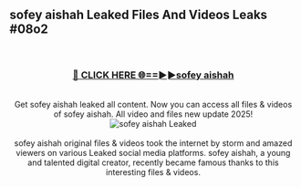 ## sofey aishah Leaked Files And Videos Leaks #08o2
<br>
<div align="center">
<h3><a href="https://watchclip.my.id/sofey aishah" rel="nofollow">🔴 CLICK HERE 🌐==►►sofey aishah</a></h3>
<br>
Get sofey aishah leaked all content. Now you can access all files & videos of sofey aishah. All video and files new update 2025!
<br>
<a href="https://watchclip.my.id/sofey aishah" rel="nofollow" data-target="animated-image.originalLink"><img src="https://i.ibb.co.com/WyWwxjT/player-gif2.gif" alt="sofey aishah Leaked" style="max-width: 100%; display: inline-block;" data-target="animated-image.originalImage"></a>
<br><br>
sofey aishah original files & videos took the internet by storm and amazed viewers on various Leaked social media platforms. sofey aishah, a young and talented digital creator, recently became famous thanks to this interesting files & videos.
</div>
<br>